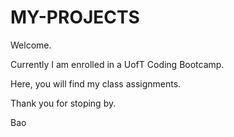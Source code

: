 # MY-PROJECTS

Welcome.

Currently I am enrolled in a UofT Coding Bootcamp.

Here, you will find my class assignments.

Thank you for stoping by.

Bao